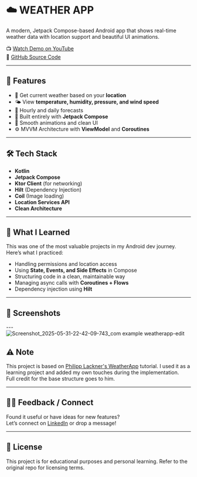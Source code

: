 # ☁️ WEATHER APP

A modern, Jetpack Compose-based Android app that shows real-time weather data with location support and beautiful UI animations.

📺 [Watch Demo on YouTube](https://youtu.be/eAbKK7JNxCE?si=-Cdi8sAs_DDt2I55)  
🔗 [GitHub Source Code](https://github.com/philipplackner/WeatherApp)

---

## 🌟 Features

- 📍 Get current weather based on your **location**
- 🌤️ View **temperature, humidity, pressure, and wind speed**
- 📅 Hourly and daily forecasts
- 🎨 Built entirely with **Jetpack Compose**
- 🚀 Smooth animations and clean UI
- ⚙️ MVVM Architecture with **ViewModel** and **Coroutines**

---

## 🛠 Tech Stack

- **Kotlin**
- **Jetpack Compose**
- **Ktor Client** (for networking)
- **Hilt** (Dependency Injection)
- **Coil** (Image loading)
- **Location Services API**
- **Clean Architecture**

---

## 🧠 What I Learned

This was one of the most valuable projects in my Android dev journey. Here’s what I practiced:

- Handling permissions and location access
- Using **State, Events, and Side Effects** in Compose
- Structuring code in a clean, maintainable way
- Managing async calls with **Coroutines + Flows**
- Dependency injection using **Hilt**

---

## 📸 Screenshots
---![Screenshot_2025-05-31-22-42-09-743_com example weatherapp-edit](![WeatherApp](https://github.com/user-attachments/assets/f02591f2-18a2-4ebc-9c71-29d9b4c874f1))


## ⚠️ Note

This project is based on [Philipp Lackner's WeatherApp](https://github.com/philipplackner/WeatherApp) tutorial. I used it as a learning project and added my own touches during the implementation.  
Full credit for the base structure goes to him.

---

## 🙋‍♂️ Feedback / Connect

Found it useful or have ideas for new features?  
Let’s connect on [LinkedIn](www.linkedin.com/in/rohan-singh-rawat-78614a263) or drop a message!

---

## 📄 License

This project is for educational purposes and personal learning. Refer to the original repo for licensing terms.
